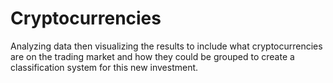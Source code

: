 # Cryptocurrencies

Analyzing data then visualizing the results to include what cryptocurrencies are on the trading market and how they could be grouped to create a classification system for this new investment.
